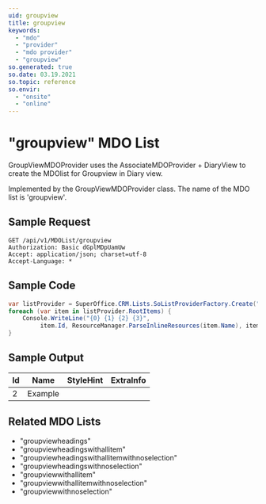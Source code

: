 ```yaml
---
uid: groupview
title: groupview
keywords:
  - "mdo"
  - "provider"
  - "mdo provider"
  - "groupview"
so.generated: true
so.date: 03.19.2021
so.topic: reference
so.envir:
  - "onsite"
  - "online"
---
```


# "groupview" MDO List
GroupViewMDOProvider uses the AssociateMDOProvider + DiaryView to create the MDOlist for Groupview in Diary view.



Implemented by the <see cref="T:SuperOffice.CRM.Lists.GroupViewMDOProvider">GroupViewMDOProvider</see> class.
The name of the MDO list is 'groupview'.




## Sample Request

```http!
GET /api/v1/MDOList/groupview
Authorization: Basic dGplMDpUamUw
Accept: application/json; charset=utf-8
Accept-Language: *

```

## Sample Code
```cs
var listProvider = SuperOffice.CRM.Lists.SoListProviderFactory.Create("groupview", forceFlatList: true);
foreach (var item in listProvider.RootItems) {
    Console.WriteLine("{0} {1} {2} {3}", 
         item.Id, ResourceManager.ParseInlineResources(item.Name), item.StyleHint, item.ExtraInfo);
}
```

## Sample Output

|Id   | Name  |StyleHint|ExtraInfo |
| --- | ----- | ------- | -------- |
| 2 | Example | | |


## Related MDO Lists

* "groupviewheadings"
* "groupviewheadingswithallitem"
* "groupviewheadingswithallitemwithnoselection"
* "groupviewheadingswithnoselection"
* "groupviewwithallitem"
* "groupviewwithallitemwithnoselection"
* "groupviewwithnoselection"
